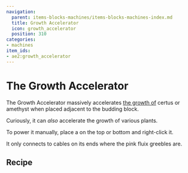 ```yaml
---
navigation:
  parent: items-blocks-machines/items-blocks-machines-index.md
  title: Growth Accelerator
  icon: growth_accelerator
  position: 310
categories:
- machines
item_ids:
- ae2:growth_accelerator
---
```


# The Growth Accelerator

<BlockImage id="growth_accelerator" p:powered="true" scale="8"/>

The Growth Accelerator massively accelerates [the growth of](../ae2-mechanics/certus-growth.md) certus or amethyst when placed adjacent to the budding block.

Curiously, it can *also* accelerate the growth of various plants.

<GameScene zoom="6" interactive={true}>
  <ImportStructure src="../assets/assemblies/growth_accelerator.snbt" />
  <IsometricCamera yaw="195" pitch="30" />
</GameScene>

To power it manually, place a <ItemLink id="crank" /> on the top or bottom and right-click it.

It only connects to cables on its ends where the pink fluix greebles are.

<GameScene zoom="6" background="transparent">
<ImportStructure src="../assets/assemblies/accelerator_connections.snbt" />
<IsometricCamera yaw="195" pitch="30" />
</GameScene>

## Recipe

<RecipeFor id="growth_accelerator" />
